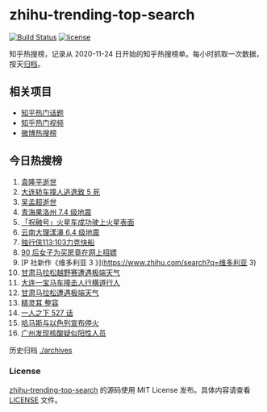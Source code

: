 # zhihu-trending-top-search

[![Build Status](https://github.com/justjavac/zhihu-trending-top-search/workflows/ci/badge.svg?branch=main)](https://github.com/justjavac/zhihu-trending-top-search/actions)
[![license](https://img.shields.io/github/license/justjavac/zhihu-trending-top-search)](https://github.com/justjavac/zhihu-trending-top-search/blob/main/LICENSE)

知乎热搜榜，记录从 2020-11-24 日开始的知乎热搜榜单。每小时抓取一次数据，按天[归档](./archives)。

## 相关项目

- [知乎热门话题](https://github.com/justjavac/zhihu-trending-hot-questions)
- [知乎热门视频](https://github.com/justjavac/zhihu-trending-hot-video)
- [微博热搜榜](https://github.com/justjavac/weibo-trending-hot-search)

## 今日热搜榜

<!-- BEGIN -->
<!-- 最后更新时间 Sun May 23 2021 15:14:42 GMT+0800 (China Standard Time) -->

1. [袁隆平逝世](https://www.zhihu.com/search?q=袁隆平)
2. [大连轿车撞人逃逸致 5 死](https://www.zhihu.com/search?q=大连车祸)
3. [吴孟超逝世](https://www.zhihu.com/search?q=吴孟超)
4. [青海果洛州 7.4 级地震](https://www.zhihu.com/search?q=青海地震)
5. [「祝融号」火星车成功驶上火星表面](https://www.zhihu.com/search?q=祝融号)
6. [云南大理漾濞 6.4 级地震](https://www.zhihu.com/search?q=云南地震)
7. [独行侠113:103力克快船](https://www.zhihu.com/search?q=独行侠)
8. [90 后女子为买房竟在网上招嫖](https://www.zhihu.com/search?q=杭州买房)
9. [P 社新作《维多利亚 3 》](https://www.zhihu.com/search?q=维多利亚 3)
10. [甘肃马拉松越野赛遭遇极端天气](https://www.zhihu.com/search?q=甘肃马拉松)
11. [大连一宝马车撞击人行横道行人](https://www.zhihu.com/search?q=大连车祸)
12. [甘肃马拉松遭遇极端天气](https://www.zhihu.com/search?q=甘肃马拉松)
13. [精灵耳 整容](https://www.zhihu.com/search?q=精灵耳)
14. [一人之下 527 话](https://www.zhihu.com/search?q=一人之下)
15. [哈马斯与以色列宣布停火](https://www.zhihu.com/search?q=以色列哈马斯)
16. [广州发现核酸疑似阳性人员](https://www.zhihu.com/search?q=广州核酸疑似阳性)

<!-- END -->

历史归档 [./archives](./archives)

### License

[zhihu-trending-top-search](https://github.com/justjavac/zhihu-trending-top-search)
的源码使用 MIT License 发布。具体内容请查看 [LICENSE](./LICENSE) 文件。
